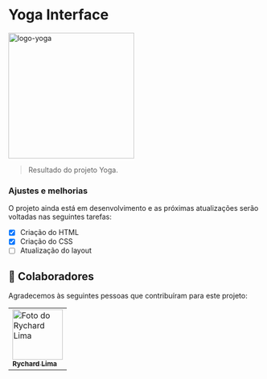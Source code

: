 # Yoga Interface

<img src="../yoga-interface/asseets/yoga-photo.jpeg" alt="logo-yoga" width="250px">

> Resultado do projeto Yoga.

### Ajustes e melhorias

O projeto ainda está em desenvolvimento e as próximas atualizações serão voltadas nas seguintes tarefas:

- [x] Criação do HTML
- [x] Criação do CSS
- [ ] Atualização do layout 
## 🤝 Colaboradores

Agradecemos às seguintes pessoas que contribuíram para este projeto:

<table>
  <tr>
      <td aling ="center">
        <a href="#">
         <img src="../yoga-interface/asseets/my-photo.jpeg" width=100px alt="Foto do Rychard Lima"/> <br>
          <sub>
            <b> Rychard Lima </b>
          </sub>
        </a>
      </td>
  </tr>
</table>

 
